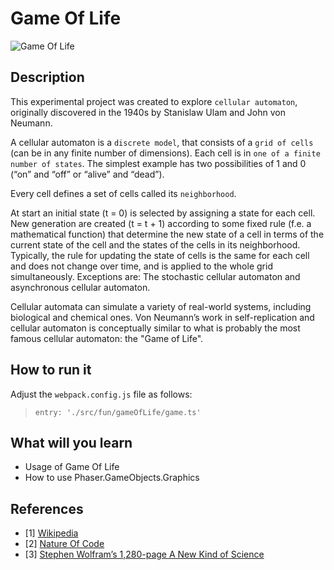 # Game Of Life

![Game Of Life](http://img.gunook.com/upload/c/3f/c3f3e0a1df9e8ba4297bac315a5358b6_thumb.jpg)

## Description

This experimental project was created to explore `cellular automaton`,
originally discovered in the 1940s by Stanislaw Ulam and John von Neumann.

A cellular automaton is a `discrete model`, that consists of a `grid of cells`
(can be in any finite number of dimensions).
Each cell is in `one of a finite number of states`. The simplest example has
two possibilities of 1 and 0 (“on” and “off” or “alive” and “dead”).

Every cell defines a set of cells called its `neighborhood`.

At start an initial state (t = 0) is selected by assigning a state for each cell.
New generation are created (t = t + 1) according to some fixed rule
(f.e. a mathematical function) that determine the new state of a cell in terms
of the current state of the cell and the states of the cells in its neighborhood.
Typically, the rule for updating the state of cells is the same for each cell
and does not change over time, and is applied to the whole grid simultaneously.
Exceptions are: The stochastic cellular automaton and asynchronous cellular automaton.

Cellular automata can simulate a variety of real-world systems, including
biological and chemical ones. Von Neumann’s work in self-replication and
cellular automaton is conceptually similar to what is probably the most famous
cellular automaton: the "Game of Life".

## How to run it

Adjust the `webpack.config.js` file as follows:
> `entry: './src/fun/gameOfLife/game.ts'`

## What will you learn
* Usage of Game Of Life
* How to use Phaser.GameObjects.Graphics

## References
* [1] [Wikipedia](https://en.wikipedia.org/wiki/Cellular_automaton)
* [2] [Nature Of Code](http://natureofcode.com/book/chapter-7-cellular-automata)
* [3] [Stephen Wolfram’s 1,280-page A New Kind of Science](http://www.wolframscience.com/nks)
